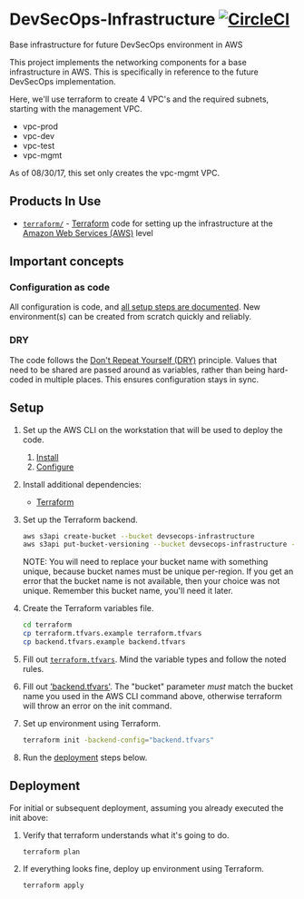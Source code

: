 # DevSecOps-Infrastructure [![CircleCI](https://circleci.com/gh/GSA/DevSecOps-Infrastructure.svg?style=svg)](https://circleci.com/gh/GSA/DevSecOps-Infrastructure)

Base infrastructure for future DevSecOps environment in AWS

This project implements the networking components for a base infrastructure in AWS. This is specifically in reference to the future DevSecOps implementation.

Here, we'll use terraform to create 4 VPC's and the required subnets, starting with the management VPC.

* vpc-prod
* vpc-dev
* vpc-test
* vpc-mgmt

As of 08/30/17, this set only creates the vpc-mgmt VPC.

## Products In Use

* [`terraform/`](terraform/) - [Terraform](https://www.terraform.io/) code for setting up the infrastructure at the [Amazon Web Services (AWS)](https://aws.amazon.com/) level

## Important concepts

### Configuration as code

All configuration is code, and [all setup steps are documented](#setup). New environment(s) can be created from scratch quickly and reliably.

### DRY

The code follows the [Don't Repeat Yourself (DRY)](https://en.wikipedia.org/wiki/Don%27t_repeat_yourself) principle. Values that need to be shared are passed around as variables, rather than being hard-coded in multiple places. This ensures configuration stays in sync.

## Setup

1. Set up the AWS CLI on the workstation that will be used to deploy the code.
    1. [Install](https://docs.aws.amazon.com/cli/latest/userguide/installing.html)
    1. [Configure](https://docs.aws.amazon.com/cli/latest/userguide/cli-chap-getting-started.html)
1. Install additional dependencies:
    * [Terraform](https://www.terraform.io/)
1. Set up the Terraform backend.

    ```sh
    aws s3api create-bucket --bucket devsecops-infrastructure
    aws s3api put-bucket-versioning --bucket devsecops-infrastructure --versioning-configuration Status=Enabled
    ```
    NOTE: You will need to replace your bucket name with something unique, because bucket names must be unique per-region. If you get an error that the bucket name is not available, then your choice was not unique. Remember this bucket name, you'll need it later.

1. Create the Terraform variables file.

    ```sh
    cd terraform
    cp terraform.tfvars.example terraform.tfvars
    cp backend.tfvars.example backend.tfvars
    ```

1. Fill out [`terraform.tfvars`](terraform/terraform.tfvars.example). Mind the variable types and follow the noted rules.
1. Fill out ['backend.tfvars'](terraform/backend.tfvars.example). The "bucket" parameter *must* match the bucket name you used in the AWS CLI command above, otherwise terraform will throw an error on the init command.
1. Set up environment using Terraform.

    ```sh
    terraform init -backend-config="backend.tfvars"
    ```

1. Run the [deployment](#deployment) steps below.

## Deployment

For initial or subsequent deployment, assuming you already executed the init above:

1. Verify that terraform understands what it's going to do.

    ```sh
    terraform plan
    ```
1. If everything looks fine, deploy up environment using Terraform.

    ```sh
    terraform apply
    ```
